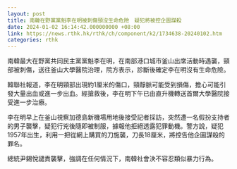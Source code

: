 ```yaml
---
layout: post
title: 南韓在野黨黨魁李在明被刺傷頸沒生命危險　疑犯將被控企圖謀殺
date: 2024-01-02 16:14:42.000000000 +08:00
link: https://news.rthk.hk/rthk/ch/component/k2/1734638-20240102.htm
categories: rthk
---
```


南韓最大在野黨共同民主黨黨魁李在明，在南部港口城市釜山出席活動時遇襲，頸部被刺傷，送往釜山大學醫院治理，院方表示，診斷後確定李在明沒有生命危險。

韓聯社報道，李在明頸部出現約1厘米的傷口，頸靜脈可能受到損傷，擔心可能引發大量出血或進一步出血。經搶救後，李在明下午已由直升機轉送首爾大學醫院接受進一步治療。

李在明早上在釜山視察加德島新機場用地後接受記者採訪，突然遭一名假扮支持者的男子襲擊，疑犯行兇後隨即被制服，據報他拒絕透露犯罪動機。警方說，疑犯1957年出生，利用一把從網上購買的刀施襲，刀長18厘米，將控告他企圖謀殺的罪名。

總統尹錫悅譴責襲擊，強調在任何情況下，南韓社會決不容忍類似暴力行為。
